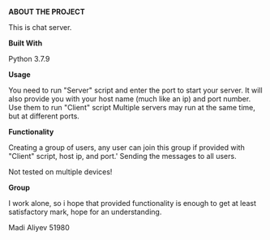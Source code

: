 **ABOUT THE PROJECT**

This is chat server.

**Built With**

Python 3.7.9


**Usage**

You need to run "Server" script and enter the port to start your server.
It will also provide you with your host name (much like an ip) and port number.
Use them to run "Client" script
Multiple servers may run at the same time, but at different ports.


**Functionality**

Creating a group of users, any user can join this group if provided with "Client" script, host ip, and port.'
Sending the messages to all users.

Not tested on multiple devices! 

**Group**

I work alone, so i hope that provided functionality is enough to get at least satisfactory mark, hope for an understanding.

Madi Aliyev 51980